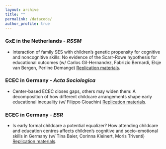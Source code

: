 ```yaml
---
layout: archive
title: ""
permalink: /datacode/
author_profile: true
---
```


### GxE in the Netherlands - _RSSM_ 
- Interaction of family SES with children’s genetic propensity for cognitive and noncognitive skills: 
No evidence of the Scarr-Rowe hypothesis for educational outcomes (w/ Carlos Gil-Hernandez, Fabrizio Bernardi, Elsje van Bergen, Perline Demange) [Replication materials](https://github.com/GaiaGhirardi/NTR_GxE).

### ECEC in Germany - _Acta Sociologica_ 

- Center-based ECEC closes gaps, others may widen them: A decomposition of how different childcare arrangements shape early educational inequality (w/ Filippo Gioachin) [Replication materials](https://github.com/GaiaGhirardi/ECEC_decomposition). 

### ECEC in Germany - _ESR_

- Is early formal childcare a potential equalizer? How attending childcare and education centres affects children’s cognitive and socio-emotional skills in Germany (w/ Tina Baier, Corinna Kleinert, Moris Triventi) [Replication materials](https://github.com/GaiaGhirardi/ECEC).

